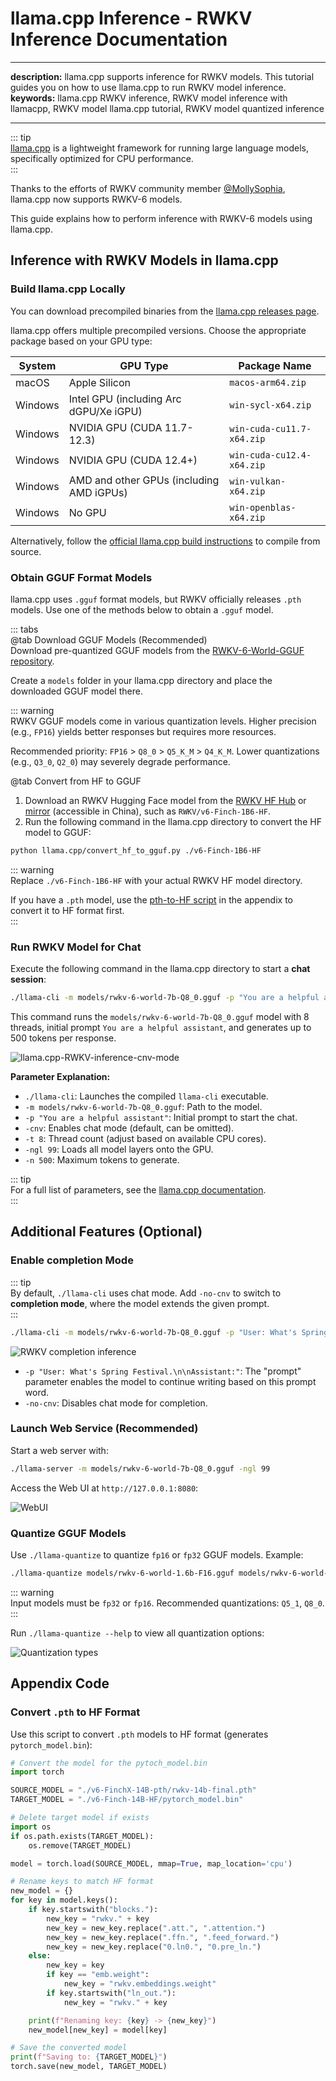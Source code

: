 # llama.cpp Inference - RWKV Inference Documentation  

---  
**description:** llama.cpp supports inference for RWKV models. This tutorial guides you on how to use llama.cpp to run RWKV model inference.  
**keywords:** llama.cpp RWKV inference, RWKV model inference with llamacpp, RWKV model llama.cpp tutorial, RWKV model quantized inference  

---  
::: tip  
[llama.cpp](https://github.com/ggerganov/llama.cpp) is a lightweight framework for running large language models, specifically optimized for CPU performance.  
:::  

Thanks to the efforts of RWKV community member [@MollySophia](https://github.com/MollySophia), llama.cpp now supports RWKV-6 models.  

This guide explains how to perform inference with RWKV-6 models using llama.cpp.  

## Inference with RWKV Models in llama.cpp  

### Build llama.cpp Locally  

You can download precompiled binaries from the [llama.cpp releases page](https://github.com/ggerganov/llama.cpp/releases).  

llama.cpp offers multiple precompiled versions. Choose the appropriate package based on your GPU type:  

| System | GPU Type | Package Name |  
|--------|----------|--------------|  
| macOS | Apple Silicon | `macos-arm64.zip` |  
| Windows | Intel GPU (including Arc dGPU/Xe iGPU) | `win-sycl-x64.zip` |  
| Windows | NVIDIA GPU (CUDA 11.7-12.3) | `win-cuda-cu11.7-x64.zip` |  
| Windows | NVIDIA GPU (CUDA 12.4+) | `win-cuda-cu12.4-x64.zip` |  
| Windows | AMD and other GPUs (including AMD iGPUs) | `win-vulkan-x64.zip` |  
| Windows | No GPU | `win-openblas-x64.zip` |  

Alternatively, follow the [official llama.cpp build instructions](https://github.com/ggerganov/llama.cpp/blob/master/docs/build.md) to compile from source.  

### Obtain GGUF Format Models  

llama.cpp uses `.gguf` format models, but RWKV officially releases `.pth` models. Use one of the methods below to obtain a `.gguf` model.  

::: tabs  
@tab Download GGUF Models (Recommended)  
Download pre-quantized GGUF models from the [RWKV-6-World-GGUF repository](https://modelscope.cn/collections/RWKV-6-World-GGUF-f06d2c9def1349).  

Create a `models` folder in your llama.cpp directory and place the downloaded GGUF model there.  

::: warning  
RWKV GGUF models come in various quantization levels. Higher precision (e.g., `FP16`) yields better responses but requires more resources.  

Recommended priority: `FP16` > `Q8_0` > `Q5_K_M` > `Q4_K_M`. Lower quantizations (e.g., `Q3_0`, `Q2_0`) may severely degrade performance.  

@tab Convert from HF to GGUF  

1. Download an RWKV Hugging Face model from the [RWKV HF Hub](https://huggingface.co/RWKV) or [mirror](https://hf-mirror.com/RWKV) (accessible in China), such as `RWKV/v6-Finch-1B6-HF`.  
2. Run the following command in the llama.cpp directory to convert the HF model to GGUF:  

```bash copy  
python llama.cpp/convert_hf_to_gguf.py ./v6-Finch-1B6-HF  
```  

::: warning  
Replace `./v6-Finch-1B6-HF` with your actual RWKV HF model directory.  

If you have a `.pth` model, use the [pth-to-HF script](#appendix-code) in the appendix to convert it to HF format first.  
:::  

### Run RWKV Model for Chat  

Execute the following command in the llama.cpp directory to start a **chat session**:  

```bash copy  
./llama-cli -m models/rwkv-6-world-7b-Q8_0.gguf -p "You are a helpful assistant" -cnv -t 8 -ngl 99 -n 500  
```  

This command runs the `models/rwkv-6-world-7b-Q8_0.gguf` model with 8 threads, initial prompt `You are a helpful assistant`, and generates up to 500 tokens per response.  

![llama.cpp-RWKV-inference-cnv-mode](./imgs/llama.cpp-RWKV-inference-cnv-mode.png)  

**Parameter Explanation:**  

- `./llama-cli`: Launches the compiled `llama-cli` executable.  
- `-m models/rwkv-6-world-7b-Q8_0.gguf`: Path to the model.  
- `-p "You are a helpful assistant"`: Initial prompt to start the chat.  
- `-cnv`: Enables chat mode (default, can be omitted).  
- `-t 8`: Thread count (adjust based on available CPU cores).  
- `-ngl 99`: Loads all model layers onto the GPU.  
- `-n 500`: Maximum tokens to generate.  

::: tip  
For a full list of parameters, see the [llama.cpp documentation](https://github.com/ggerganov/llama.cpp/blob/master/examples/main/README.md).  
:::  

## Additional Features (Optional)  

### Enable completion Mode  

::: tip  
By default, `./llama-cli` uses chat mode. Add `-no-cnv` to switch to **completion mode**, where the model extends the given prompt.  
:::  

```bash copy  
./llama-cli -m models/rwkv-6-world-7b-Q8_0.gguf -p "User: What's Spring Festival.\n\nAssistant:" -no-cnv -t 8 -ngl 99 -n 500  
```  

![RWKV completion inference](./imgs/llama.cpp-RWKV-inference-single-prompt.png)  

- `-p "User: What's Spring Festival.\n\nAssistant:"`: The "prompt" parameter enables the model to continue writing based on this prompt word.
- `-no-cnv`: Disables chat mode for completion.  

### Launch Web Service (Recommended)  

Start a web server with:  

```bash copy  
./llama-server -m models/rwkv-6-world-7b-Q8_0.gguf -ngl 99  
```  

Access the Web UI at `http://127.0.0.1:8080`:  

![WebUI](./imgs/llama.cpp-chatui-new-version.png)  

### Quantize GGUF Models  

Use `./llama-quantize` to quantize `fp16` or `fp32` GGUF models. Example:  

```bash copy  
./llama-quantize models/rwkv-6-world-1.6b-F16.gguf models/rwkv-6-world-1b6-Q8_0.gguf Q8_0  
```  

::: warning  
Input models must be `fp32` or `fp16`. Recommended quantizations: `Q5_1`, `Q8_0`.  
:::  

Run `./llama-quantize --help` to view all quantization options:  

![Quantization types](./imgs/llama.cpp-quantization-type.png)  

## Appendix Code  

### Convert `.pth` to HF Format  

Use this script to convert `.pth` models to HF format (generates `pytorch_model.bin`):  

```python copy  
# Convert the model for the pytoch_model.bin  
import torch  

SOURCE_MODEL = "./v6-FinchX-14B-pth/rwkv-14b-final.pth"  
TARGET_MODEL = "./v6-Finch-14B-HF/pytorch_model.bin"  

# Delete target model if exists  
import os  
if os.path.exists(TARGET_MODEL):  
    os.remove(TARGET_MODEL)  

model = torch.load(SOURCE_MODEL, mmap=True, map_location='cpu')  

# Rename keys to match HF format  
new_model = {}  
for key in model.keys():  
    if key.startswith("blocks."):  
        new_key = "rwkv." + key  
        new_key = new_key.replace(".att.", ".attention.")  
        new_key = new_key.replace(".ffn.", ".feed_forward.")  
        new_key = new_key.replace("0.ln0.", "0.pre_ln.")  
    else:  
        new_key = key  
        if key == "emb.weight":  
            new_key = "rwkv.embeddings.weight"  
        if key.startswith("ln_out."):  
            new_key = "rwkv." + key  

    print(f"Renaming key: {key} -> {new_key}")  
    new_model[new_key] = model[key]  

# Save the converted model  
print(f"Saving to: {TARGET_MODEL}")  
torch.save(new_model, TARGET_MODEL)  
```

